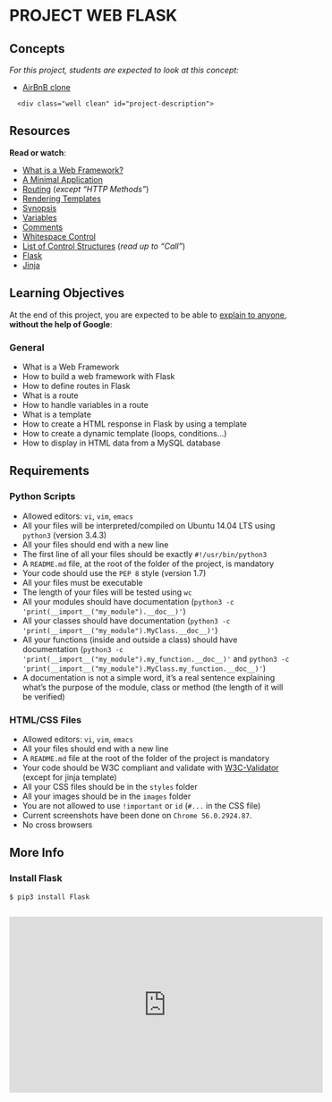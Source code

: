 # PROJECT WEB FLASK

 <h2>Concepts</h2>

  <div class="panel panel-default">
    <div class="panel-body">
      <p>
        <em>For this project, students are expected to look at this concept:</em>
      </p>

<ul>
          <li>
            <a href="/concepts/74">AirBnB clone</a>
          </li>
      </ul>
    </div>
  </div>


      <div class="well clean" id="project-description">
  <h2>Resources</h2>

<p><strong>Read or watch</strong>:</p>

<ul>
<li><a href="/rltoken/iWopX7mh5JZI0BtpNmMOCA" title="What is a Web Framework?" target="_blank">What is a Web Framework?</a> </li>
<li><a href="/rltoken/aY1qkYlIbCDDULBN6nJNYA" title="A Minimal Application" target="_blank">A Minimal Application</a> </li>
<li><a href="/rltoken/bAqYEpI4Ph-zLU7EM8iXjg" title="Routing" target="_blank">Routing</a> (<em>except &ldquo;HTTP Methods&rdquo;</em>)</li>
<li><a href="/rltoken/mpA3GC0bX8WOHO15xUL2Yw" title="Rendering Templates" target="_blank">Rendering Templates</a> </li>
<li><a href="/rltoken/-JZxrxnDnOID141U1qDcew" title="Synopsis" target="_blank">Synopsis</a> </li>
<li><a href="/rltoken/-qwqxJ6YyQ7Z9JvvPIE1AA" title="Variables" target="_blank">Variables</a> </li>
<li><a href="/rltoken/TsdwbqCk1utlpeOhc5eUFg" title="Comments" target="_blank">Comments</a> </li>
<li><a href="/rltoken/NR5WFn7I6qUTh-b70Od69Q" title="Whitespace Control" target="_blank">Whitespace Control</a> </li>
<li><a href="/rltoken/pyvwBzYKgoDeNQ6_QIwUsw" title="List of Control Structures" target="_blank">List of Control Structures</a> (<em>read up to &ldquo;Call&rdquo;</em>)</li>
<li><a href="/rltoken/k2C-4UmlYXgA6oMgO7fLgg" title="Flask" target="_blank">Flask</a> </li>
<li><a href="/rltoken/fid5cMJKYMaRJqL60PlUew" title="Jinja" target="_blank">Jinja</a> </li>
</ul>

<h2>Learning Objectives</h2>

<p>At the end of this project, you are expected to be able to <a href="/rltoken/7F5n8fv5KctUYdvD0Aq9pQ" title="explain to anyone" target="_blank">explain to anyone</a>, <strong>without the help of Google</strong>:</p>

<h3>General</h3>

<ul>
<li>What is a Web Framework</li>
<li>How to build a web framework with Flask</li>
<li>How to define routes in Flask</li>
<li>What is a route</li>
<li>How to handle variables in a route</li>
<li>What is a template</li>
<li>How to create a HTML response in Flask by using a template</li>
<li>How to create a dynamic template (loops, conditions&hellip;)</li>
<li>How to display in HTML data from a MySQL database</li>
</ul>

<h2>Requirements</h2>

<h3>Python Scripts</h3>

<ul>
<li>Allowed editors: <code>vi</code>, <code>vim</code>, <code>emacs</code></li>
<li>All your files will be interpreted/compiled on Ubuntu 14.04 LTS using <code>python3</code> (version 3.4.3)</li>
<li>All your files should end with a new line</li>
<li>The first line of all your files should be exactly <code>#!/usr/bin/python3</code></li>
<li>A <code>README.md</code> file, at the root of the folder of the project, is mandatory</li>
<li>Your code should use the <code>PEP 8</code> style (version 1.7)</li>
<li>All your files must be executable</li>
<li>The length of your files will be tested using <code>wc</code></li>
<li>All your modules should have documentation (<code>python3 -c &#39;print(__import__(&quot;my_module&quot;).__doc__)&#39;</code>)</li>
<li>All your classes should have documentation (<code>python3 -c &#39;print(__import__(&quot;my_module&quot;).MyClass.__doc__)&#39;</code>)</li>
<li>All your functions (inside and outside a class) should have documentation (<code>python3 -c &#39;print(__import__(&quot;my_module&quot;).my_function.__doc__)&#39;</code> and <code>python3 -c &#39;print(__import__(&quot;my_module&quot;).MyClass.my_function.__doc__)&#39;</code>)</li>
<li>A documentation is not a simple word, it&rsquo;s a real sentence explaining what&rsquo;s the purpose of the module, class or method (the length of it will be verified)</li>
</ul>

<h3>HTML/CSS Files</h3>

<ul>
<li>Allowed editors: <code>vi</code>, <code>vim</code>, <code>emacs</code></li>
<li>All your files should end with a new line</li>
<li>A <code>README.md</code> file at the root of the folder of the project is mandatory</li>
<li>Your code should be W3C compliant and validate with <a href="/rltoken/nx649rCOtVwREiT1Y3VR9w" title="W3C-Validator" target="_blank">W3C-Validator</a> (except for jinja template)</li>
<li>All your CSS files should be in the <code>styles</code> folder</li>
<li>All your images should be in the <code>images</code> folder</li>
<li>You are not allowed to use <code>!important</code> or <code>id</code> (<code>#...</code> in the CSS file)</li>
<li>Current screenshots have been done on <code>Chrome 56.0.2924.87</code>. </li>
<li>No cross browsers </li>
</ul>

<h2>More Info</h2>

<h3>Install Flask</h3>

<pre><code>$ pip3 install Flask
</code></pre>

<p><img src="https://s3.amazonaws.com/intranet-projects-files/concepts/74/hbnb_step3.png" alt="" style="" /></p>

<iframe width="560" height="315" src="https://www.youtube.com/embed/lzs4nQOiZQY" frameborder="0" allowfullscreen></iframe>